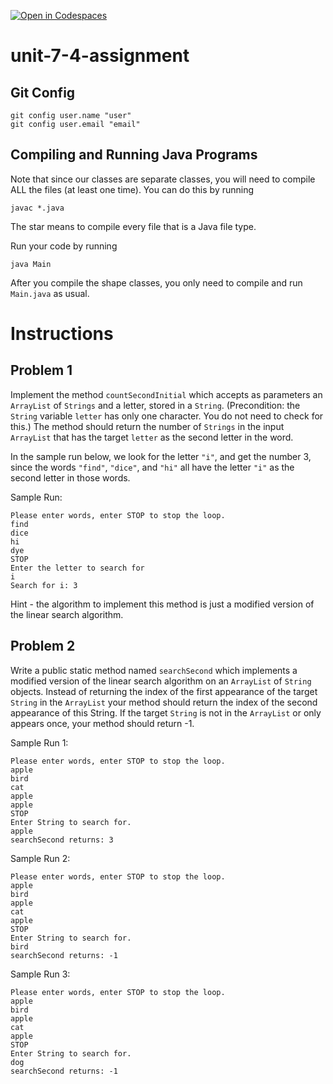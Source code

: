 [![Open in Codespaces](https://classroom.github.com/assets/launch-codespace-2972f46106e565e64193e422d61a12cf1da4916b45550586e14ef0a7c637dd04.svg)](https://classroom.github.com/open-in-codespaces?assignment_repo_id=18489631)
# unit-7-4-assignment

## Git Config
```
git config user.name "user"
git config user.email "email"
```

## Compiling and Running Java Programs
Note that since our classes are separate classes, you will need to compile ALL the files (at least one time).  You can do this by running
```
javac *.java
```
The star means to compile every file that is a Java file type.

Run your code by running
```
java Main
```

After you compile the shape classes, you only need to compile and run `Main.java` as usual.

# Instructions  

## Problem 1
Implement the method `countSecondInitial` which accepts as parameters an `ArrayList` of `Strings` and a letter, stored in a `String`. (Precondition: the `String` variable `letter` has only one character. You do not need to check for this.) The method should return the number of `Strings` in the input `ArrayList` that has the target `letter` as the second letter in the word.

In the sample run below, we look for the letter `"i"`, and get the number 3, since the words `"find"`, `"dice"`, and `"hi"` all have the letter `"i"` as the second letter in those words.

Sample Run:
```
Please enter words, enter STOP to stop the loop.
find
dice
hi
dye
STOP
Enter the letter to search for
i
Search for i: 3
```
Hint - the algorithm to implement this method is just a modified version of the linear search algorithm.

## Problem 2
Write a public static method named `searchSecond` which implements a modified version of the linear search algorithm on an `ArrayList` of `String` objects. Instead of returning the index of the first appearance of the target `String` in the `ArrayList` your method should return the index of the second appearance of this String. If the target `String` is not in the `ArrayList` or only appears once, your method should return -1.

Sample Run 1: 
```
Please enter words, enter STOP to stop the loop.
apple
bird
cat
apple
apple
STOP
Enter String to search for.
apple
searchSecond returns: 3
```
Sample Run 2:
```
Please enter words, enter STOP to stop the loop.
apple
bird
apple
cat
apple
STOP
Enter String to search for.
bird
searchSecond returns: -1 
```
Sample Run 3:
```
Please enter words, enter STOP to stop the loop.
apple
bird
apple
cat
apple
STOP
Enter String to search for.
dog
searchSecond returns: -1
```
